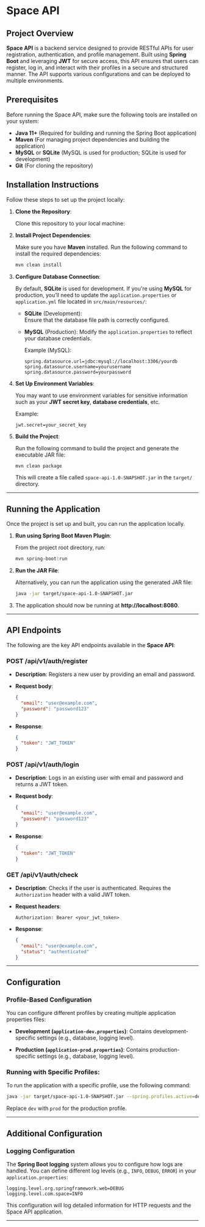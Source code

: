 
# Space API

## Project Overview

**Space API** is a backend service designed to provide RESTful APIs for user registration, authentication, and profile management. Built using **Spring Boot** and leveraging **JWT** for secure access, this API ensures that users can register, log in, and interact with their profiles in a secure and structured manner. The API supports various configurations and can be deployed to multiple environments.

## Prerequisites

Before running the Space API, make sure the following tools are installed on your system:

- **Java 11+** (Required for building and running the Spring Boot application)
- **Maven** (For managing project dependencies and building the application)
- **MySQL** or **SQLite** (MySQL is used for production; SQLite is used for development)
- **Git** (For cloning the repository)

## Installation Instructions

Follow these steps to set up the project locally:

1. **Clone the Repository**:

   Clone this repository to your local machine:


2. **Install Project Dependencies**:

   Make sure you have **Maven** installed. Run the following command to install the required dependencies:

   ```bash
   mvn clean install
   ```

3. **Configure Database Connection**:

   By default, **SQLite** is used for development. If you're using **MySQL** for production, you’ll need to update the `application.properties` or `application.yml` file located in `src/main/resources/`:

   - **SQLite** (Development):  
     Ensure that the database file path is correctly configured.
   
   - **MySQL** (Production):
     Modify the `application.properties` to reflect your database credentials.

     Example (MySQL):
     ```properties
     spring.datasource.url=jdbc:mysql://localhost:3306/yourdb
     spring.datasource.username=yourusername
     spring.datasource.password=yourpassword
     ```

4. **Set Up Environment Variables**:

   You may want to use environment variables for sensitive information such as your **JWT secret key**, **database credentials**, etc.

   Example:
   ```properties
   jwt.secret=your_secret_key
   ```

5. **Build the Project**:

   Run the following command to build the project and generate the executable JAR file:

   ```bash
   mvn clean package
   ```

   This will create a file called `space-api-1.0-SNAPSHOT.jar` in the `target/` directory.

---

## Running the Application

Once the project is set up and built, you can run the application locally.

1. **Run using Spring Boot Maven Plugin**:
   
   From the project root directory, run:

   ```bash
   mvn spring-boot:run
   ```

2. **Run the JAR File**:
   
   Alternatively, you can run the application using the generated JAR file:

   ```bash
   java -jar target/space-api-1.0-SNAPSHOT.jar
   ```

3. The application should now be running at **http://localhost:8080**.

---

## API Endpoints

The following are the key API endpoints available in the **Space API**:

### **POST /api/v1/auth/register**
- **Description**: Registers a new user by providing an email and password.
- **Request body**:
  ```json
  {
    "email": "user@example.com",
    "password": "password123"
  }
  ```

- **Response**:
  ```json
  {
    "token": "JWT_TOKEN"
  }
  ```

### **POST /api/v1/auth/login**
- **Description**: Logs in an existing user with email and password and returns a JWT token.
- **Request body**:
  ```json
  {
    "email": "user@example.com",
    "password": "password123"
  }
  ```

- **Response**:
  ```json
  {
    "token": "JWT_TOKEN"
  }
  ```

### **GET /api/v1/auth/check**
- **Description**: Checks if the user is authenticated. Requires the `Authorization` header with a valid JWT token.
- **Request headers**:
  ```text
  Authorization: Bearer <your_jwt_token>
  ```

- **Response**:
  ```json
  {
    "email": "user@example.com",
    "status": "authenticated"
  }
  ```

---

## Configuration

### Profile-Based Configuration

You can configure different profiles by creating multiple application properties files:

- **Development (`application-dev.properties`)**:
  Contains development-specific settings (e.g., database, logging level).

- **Production (`application-prod.properties`)**:
  Contains production-specific settings (e.g., database, logging level).

### Running with Specific Profiles:

To run the application with a specific profile, use the following command:

```bash
java -jar target/space-api-1.0-SNAPSHOT.jar --spring.profiles.active=dev
```

Replace `dev` with `prod` for the production profile.

---

## Additional Configuration

### Logging Configuration

The **Spring Boot logging** system allows you to configure how logs are handled. You can define different log levels (e.g., `INFO`, `DEBUG`, `ERROR`) in your `application.properties`:

```properties
logging.level.org.springframework.web=DEBUG
logging.level.com.space=INFO
```

This configuration will log detailed information for HTTP requests and the Space API application.

---
